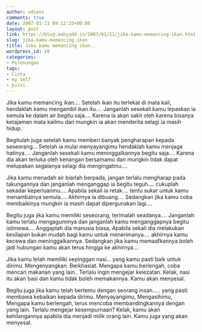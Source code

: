 ```yaml
---
author: udienz
comments: true
date: 2007-01-21 09:12:23+00:00
layout: post
link: https://blog.mahyudd.in/2007/01/21/jika-kamu-memancing-ikan.html
slug: jika-kamu-memancing-ikan
title: Jika kamu memancing ikan..
wordpress_id: 10
categories:
- Perenungan
tags:
- Cinta
- my self
- puisi
---
```


Jika kamu memancing ikan.... Setelah ikan itu terlekat di mata kail, hendaklah kamu mengambil ikan itu.... Janganlah sesekali kamu lepaskan ia semula ke dalam air begitu saja.... Karena ia akan sakit oleh karena bisanya ketajaman mata kailmu dan mungkin ia akan menderita selagi ia masih hidup.

Begitulah juga setelah kamu memberi banyak pengharapan kepada seseorang... Setelah ia mulai menyayangimu hendaklah kamu menjaga hatinya.... Janganlah sesekali kamu meninggalkannya begitu saja.... Karena dia akan terluka oleh kenangan bersamamu dan mungkin tidak dapat melupakan segalanya selagi dia mengingatmu....

Jika kamu menadah air biarlah berpada, jangan terlalu mengharap pada takungannya dan janganlah menganggap ia begitu teguh.... cukuplah sekadar keperluanmu.... Apabila sekali ia retak.... tentu sukar untuk kamu menambalnya semula.... Akhirnya ia dibuang.... Sedangkan jika kamu coba membaikinya mungkin ia masih dapat dipergunakan lagi....

Begitu juga jika kamu memiliki seseorang, terimalah seadanya.... Janganlah kamu terlalu mengaguminya dan janganlah kamu menganggapnya begitu istimewa.... Anggaplah dia manusia biasa, Apabila sekali dia melakukan kesilapan bukan mudah bagi kamu untuk menerimanya.... akhirnya kamu kecewa dan meninggalkannya. Sedangkan jika kamu memaafkannya boleh jadi hubungan kamu akan terus hingga ke akhirnya....

Jika kamu telah memiliki sepinggan nasi... yang kamu pasti baik untuk dirimu. Mengenyangkan. Berkhasiat. Mengapa kamu berlengah, coba mencari makanan yang lain.. Terlalu ingin mengejar kelezatan. Kelak, nasi itu akan basi dan kamu tidak boleh memakannya. Kamu akan menyesal.

Begitu juga jika kamu telah bertemu dengan seorang insan..... yang pasti membawa kebaikan kepada dirimu. Menyayangimu, Mengasihimu, Mengapa kamu berlengah, terus mencoba membandingkannya dengan yang lain. Terlalu mengejar kesempurnaan?  Kelak, kamu akan kehilangannya apabila dia menjadi milik orang lain.  Kamu juga yang akan menyesal.
